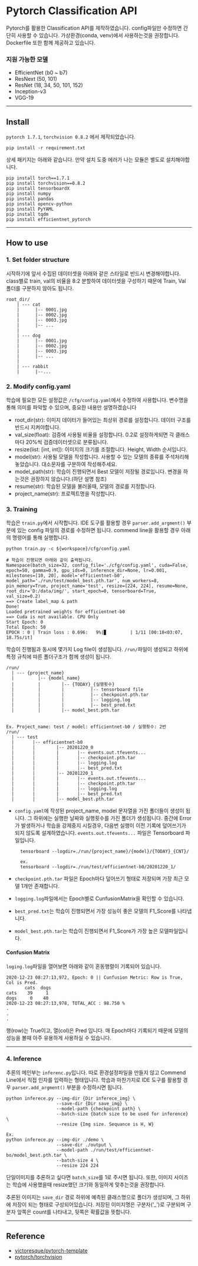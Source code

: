# Pytorch Classification API

Pytorch를 활용한 Classification API를 제작하였습니다. config파일만 수정하면 간단히 사용할 수 있습니다.
가상환경(conda, venv)에서 사용하는것을 권장합니다. Dockerfile 또한 함께 제공하고 있습니다. 

### 지원 가능한 모델

- EfficientNet (b0 ~ b7)
- ResNext (50, 101)
- ResNet (18, 34, 50, 101, 152)
- Inception-v3
- VGG-19

---

## Install

`pytorch 1.7.1`, `torchvision 0.8.2` 에서 제작되었습니다.

```Shell
pip install -r requirement.txt
```

상세 패키지는 아래와 같습니다. 만약 설치 도중 에러가 나는 모듈은 별도로 설치해야합니다. 

```Shell
pip install torch==1.7.1
pip install torchvision==0.8.2
pip install tensorboardX
pip install numpy
pip install pandas
pip install opencv-python
pip install PyYAML
pip install tqdm
pip install efficientnet_pytorch
```

---
## How to use

### 1. Set folder structure

시작하기에 앞서 수집된 데이터셋을 아래와 같은 스타일로 반드시 변경해야합니다. 
class별로 train, val의 비율을 8:2 분할하여 데이터셋을 구성하기 때문에 Train, Val 폴더를 구분하지 않아도 됩니다.
```
root_dir/
    | --- cat
    |      |-- 0001.jpg
    |      |-- 0002.jpg
    |      |-- 0003.jpg
    |      |-- ...
    |
    | --- dog
    |      |-- 0001.jpg
    |      |-- 0002.jpg
    |      |-- 0003.jpg
    |      |-- ...
    |
    | --- rabbit
    |      |--...
```


### 2. Modify config.yaml

학습에 필요한 모든 설정값은 `/cfg/config.yaml`에서 수정하여 사용합니다.
변수명을 통해 의미를 파악할 수 있으며, 중요한 내용만 설명하겠습니다

- root_dir(str): 이미지 데이터가 들어있는 최상위 경로를 설정합니다. 데이터 구조를 반드시 지켜야합니다.  
- val_size(float): 검증에 사용될 비율을 설정합니다. 0.2로 설정하게되면 각 클래스마다 20%씩 검증데이터셋으로 분류됩니다.
- resize(list: [int, int]): 이미지의 크기를 조절합니다. Height, Width 순서입니다. 
- model(str): 사용될 모델을 작성합니다. 사용할 수 있는 모델의 종류를 주석처리해놓았습니다. 대소문자를 구분하여 작성해주세요.
- model_path(str): 학습이 진행되면서 Best 모델이 저장될 경로입니다. 변경을 하는것은 권장하지 않습니다.(하단 설명 참조)
- resume(str): 학습된 모델을 불러올때, 모델의 경로를 지정합니다.
- project_name(str): 프로젝트명을 작성합니다.

### 3. Training

학습은 `train.py`에서 시작합니다. IDE 도구를 활용할 경우 `parser.add_argment()` 부분에 있는 config 파일의 경로를 수정하면 됩니다.
commend line을 활용할 경우 아래의 명령어를 통해 실행합니다.

```shell
python train.py -c ${workspace}/cfg/config.yaml

# 학습이 진행되면 아래와 같이 출력됩니다.
Namespace(batch_size=32, config_file='./cfg/config.yaml', cuda=False, epoch=50, gamma=0.9, gpu_ids=0, inference_dir=None, lr=0.001, milestones=[10, 20], model='efficientnet-b0', model_path='./run/test/model_best.pth.tar', num_workers=8, pin_memory=True, project_name='test', resize=[224, 224], resume=None, root_dir='D:/data/img/', start_epoch=0, tensorboard=True, val_size=0.2)
==> Create label_map & path
Done!
Loaded pretrained weights for efficientnet-b0
==> Cuda is not available. CPU Only
Start Epoch: 0
Total Epoch: 50
EPOCH : 0 | Train loss : 0.696:   9%|▉         | 1/11 [00:18<03:07, 18.75s/it]
```

학습이 진행됨과 동시에 몇가지 Log file이 생성됩니다. `/run/`파일이 생성되고 하위에 특정 규칙에 따른 폴더구조가 함께 생성이 됩니다. 

```text
/run/
  | --- {project_name}
  |         |-- {model_name}
  |         |        |-- {TODAY}_{실행횟수}
  |         |        |          |-- tensorboard file 
  |         |        |          |-- checkpoint.pth.tar
  |         |        |          |-- logging.log
  |         |        |          |-- best_pred.txt
  |         |        |-- model_best.pth.tar
 
  
Ex. Project_name: test / model: efficientnet-b0 / 실행횟수: 2번 
/run/
  | --- test
  |       |-- efficientnet-b0
  |       |        |-- 20201220_0
  |       |        |       |-- events.out.tfevents...
  |       |        |       |-- checkpoint.pth.tar
  |       |        |       |-- logging.log
  |       |        |       |-- best_pred.txt
  |       |        |-- 20201220_1
  |       |        |       |-- events.out.tfevents...
  |       |        |       |-- checkpoint.pth.tar
  |       |        |       |-- logging.log
  |       |        |       |-- best_pred.txt
  |       |        |-- model_best.pth.tar
```

- `config.yaml`에 작성된 project_name, model 문자열을 가진 폴더들이 생성이 됩니다. 그 하위에는 실행한 날짜와 실행횟수를 가진 폴더가 생성됩니다.
중간에 Error가 발생하거나 학습을 강제중지 시킬경우, 다음번 실행이 이전 기록에 덮어쓰기가 되지 않도록 설계하였습니다.
`events.out.tfevents...` 파일은 Tensorboard 파일입니다.
  ```shell
    tensorboard --logdir=./run/{project_name}/{model}/{TODAY}_{CNT}/
    
    ex.
    tensorboard --logdir=./run/test/efficientnet-b0/20201220_1/
    ```

- `checkpoint.pth.tar` 파일은 Epoch마다 덮어쓰기 형태로 저장되며 가장 최근 모델 1개만 존재합니다.

- `logging.log`파일에서는 Epoch별로 CunfusionMatrix을 확인할 수 있습니다.

- `best_pred.txt`는 학습이 진행되면서 가장 성능이 좋은 모델의 F1_Score를 나타냅니다. 

- `model_best.pth.tar`는 학습이 진행되면서 F1_Score가 가장 높은 모델파일입니다.

#### Confusion Matrix

`loging.log`파일을 열어보면 아래와 같이 혼동행렬이 기록되어 있습니다.

```text
2020-12-23 08:27:13,972, Epoch: 0 || Cunfusion Metric: Row is True, Col is Pred. 
       cats  dogs
cats    39     1
dogs     0    40
2020-12-23 08:27:13,978, TOTAL_ACC : 98.750 %
.
.
.
```

행(row)는 True이고, 열(col)은 Pred 입니다. 매 Epoch마다 기록되기 때문에 모델의 성능을 볼때 아주 유용하게 사용하실 수 있습니다.

---

### 4. Inference

추론의 메인부는 `inferenc.py`입니다. 따로 환경설정파일을 만들지 않고 Commend Line에서 직접 인자를 입력하는 형태입니다.
학습과 마찬가지로 IDE 도구를 활용할 경우 `parser.add_argment()` 부분을 수정하시면 됩니다.

```shell
python inferece.py --img-dir {Dir inferece_img} \
                   --save-dir {Dir save_img} \
                   --model-path {checkpoint path} \
                   --batch-size {batch size to be used for inference} \
                   --resize {Img size. Sequance is H, W}
                   
Ex.
python inferece.py --img-dir ./demo \
                   --save-dir ./output \
                   --model-path ./run/test/efficientnet-bo/model_best.pth.tar \
                   --batch-size 4 \
                   --resize 224 224
```

단일이미지를 추론하고 싶다면 `batch_size`를 1로 주시면 됩니다.
또한, 이미지 사이즈는 학습에 사용했을때 resize했던 크기와 동일하게 맞추는것을 권장합니다.

추론된 이미지는 `save_dir` 경로 하위에 예측된 클래스명으로 폴더가 생성되며, 그 하위에 저장이 되는 형태로 구성되어있습니다.
저장된 이미지명은 구분자('_')로 구분되며 구분자 앞쪽은 count를 나타내고, 뒷쪽은 확률값을 뜻합니다.

---

## Reference

- [victoresque/pytorch-template](https://github.com/victoresque/pytorch-template)
- [pytorch/torchvision](https://github.com/pytorch/vision/tree/master/torchvision/models)
